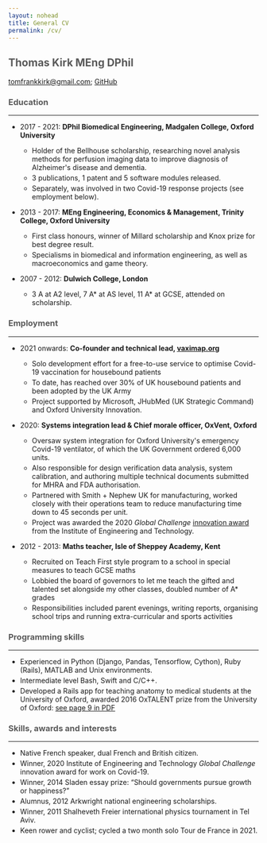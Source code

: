 ```yaml
---
layout: nohead
title: General CV
permalink: /cv/
---
```


<style>
    h1,h2,h3,h4,h5 { color: rgb(90, 90, 90) }
    li { margin-bottom: 3pt }
    hr { margin-bottom: 1em }
</style>

## **Thomas Kirk** MEng DPhil

[tomfrankkirk@gmail.com](tomfrankkirk@gmail.com); [GitHub](https://github.com/tomfrankkirk)

### Education 
--- 

* 2017 - 2021: **DPhil Biomedical Engineering, Madgalen College, Oxford University**
    * Holder of the Bellhouse scholarship, researching novel analysis methods for perfusion imaging data to improve diagnosis of Alzheimer's disease and dementia. 
    * 3 publications, 1 patent and 5 software modules released. 
    * Separately, was involved in two Covid-19 response projects (see employment below). 

* 2013 - 2017: **MEng Engineering, Economics & Management, Trinity College, Oxford University**
    * First class honours, winner of Millard scholarship and Knox prize for best degree result. 
    * Specialisms in biomedical and information engineering, as well as macroeconomics and game theory. 

* 2007 - 2012: **Dulwich College, London**
    * 3 A at A2 level, 7 A* at AS level, 11 A* at GCSE, attended on scholarship. 

### Employment 
--- 
* 2021 onwards: **Co-founder and technical lead, [vaximap.org](http://vaximap.org)**
    * Solo development effort for a free-to-use service to optimise Covid-19 vaccination for housebound patients 
    * To date, has reached over 30% of UK housebound patients and been adopted by the UK Army 
    * Project supported by Microsoft, JHubMed (UK Strategic Command) and Oxford University Innovation. 

* 2020: **Systems integration lead & Chief morale officer, OxVent, Oxford**
    * Oversaw system integration for Oxford University's emergency Covid-19 ventilator, of which the UK Government ordered 6,000 units.
    * Also responsible for design verification data analysis, system calibration, and authoring multiple technical documents submitted for MHRA and FDA authorisation. 
    * Partnered with Smith + Nephew UK for manufacturing, worked closely with their operations team to reduce manufacturing time down to 45 seconds per unit. 
    * Project was awarded the 2020 *Global Challenge* [innovation award](http://www.ibme.ox.ac.uk/news-events/news/low-cost-ventilator-wins-at-e-t-innovation-awards) from the Institute of Engineering and Technology. 

* 2012 - 2013: **Maths teacher, Isle of Sheppey Academy, Kent**
    * Recruited on Teach First style program to a school in special measures to teach GCSE maths 
    * Lobbied the board of governors to let me teach the gifted and talented set alongside my other classes, doubled number of A* grades
    * Responsibilities included parent evenings, writing reports, organising school trips and running extra-curricular and sports activities

### Programming skills
--- 
* Experienced in Python (Django, Pandas, Tensorflow, Cython), Ruby (Rails), MATLAB and Unix environments. 
* Intermediate level Bash, Swift and C/C++. 
* Developed a Rails app for teaching anatomy to medical students at the University of Oxford, awarded 2016 OxTALENT prize from the University of Oxford: [see page 9 in PDF](https://www.path.ox.ac.uk/sites/www-a.path.ox.ac.uk/files/Fusion%2016.pdf)

### Skills, awards and interests 
--- 
* Native French speaker, dual French and British citizen.
* Winner, 2020 Institute of Engineering and Technology *Global Challenge* innovation award for work on Covid-19. 
* Winner, 2014 Sladen essay prize: “Should governments pursue growth or happiness?”
* Alumnus, 2012 Arkwright national engineering scholarships. 
* Winner, 2011 Shalheveth Freier international physics tournament in Tel Aviv.
* Keen rower and cyclist; cycled a two month solo Tour de France in 2021. 

<!--## Hobbies & interests

* Rower for 10 years, club captain 2014/15 in charge of recruiting coaches, organising international training camps and purchasing equipment (budget of £25k).
* Keen cyclist, have organised six international cycling group tours for 10+ people.  Cycled a Tour de France in 2021. 
* Heavily involved in access and outreach efforts at Oxford, have volunteered on many open days and residential visits for disadvantaged students. Appointed team leader for undergraduate admissions in 2015, this role involved organising a team of 20 volunteers to oversee 1000 interviews for 400 candidates. 
-->